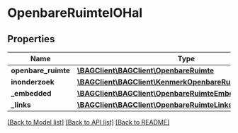 # OpenbareRuimteIOHal

## Properties
Name | Type | Description | Notes
------------ | ------------- | ------------- | -------------
**openbare_ruimte** | [**\BAGClient\BAGClient\OpenbareRuimte**](OpenbareRuimte.md) |  | 
**inonderzoek** | [**\BAGClient\BAGClient\KenmerkOpenbareRuimteInOnderzoek[]**](KenmerkOpenbareRuimteInOnderzoek.md) |  | [optional] 
**_embedded** | [**\BAGClient\BAGClient\OpenbareRuimteEmbedded**](OpenbareRuimteEmbedded.md) |  | [optional] 
**_links** | [**\BAGClient\BAGClient\OpenbareRuimteLinks**](OpenbareRuimteLinks.md) |  | [optional] 

[[Back to Model list]](../../README.md#documentation-for-models) [[Back to API list]](../../README.md#documentation-for-api-endpoints) [[Back to README]](../../README.md)

